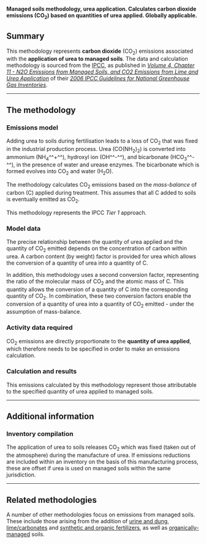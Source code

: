 **Managed soils methodology, urea application. Calculates carbon dioxide
emissions (CO<sub>2</sub>) based on quantities of urea applied. Globally
applicable.**

## Summary

This methodology represents **carbon dioxide** (CO<sub>2</sub>) emissions
associated with the **application of urea to managed soils**. The data
and calculation methodology is sourced from the [IPCC](IPCC), as
published in *[Volume 4, Chapter 11 - N2O Emissions from Managed Soils,
and CO2 Emissions from Lime and Urea
Application](http://www.ipcc-nggip.iges.or.jp/public/2006gl/pdf/4_Volume4/V4_11_Ch11_N2O&CO2.pdf)*
of their *[2006 IPCC Guidelines for National Greenhouse Gas
Inventories](http://www.ipcc-nggip.iges.or.jp/public/2006gl/index.html)*.

-----

## The methodology

### Emissions model

Adding urea to soils during fertilisation leads to a loss of CO<sub>2</sub>
that was fixed in the industrial production process. Urea
(CO(NH<sub>2</sub>)<sub>2</sub>) is converted into ammonium (NH<sub>4</sub>^^+^^), hydroxyl
ion (OH^^-^^), and bicarbonate (HCO<sub>3</sub>^^-^^), in the presence of water
and urease enzymes. The bicarbonate which is formed evolves into CO<sub>2</sub>
and water (H<sub>2</sub>O).

The methodology calculates CO<sub>2</sub> emissions based on the *mass-balance*
of carbon (C) applied during treatment. This assumes that all C added to
soils is eventually emitted as CO<sub>2</sub>.

This methodology represents the IPCC *Tier 1* approach.

### Model data

The precise relationship between the quantity of urea applied and the
quantity of CO<sub>2</sub> emitted depends on the concentration of carbon
within urea. A carbon content (by weight) factor is provided for urea
which allows the conversion of a quantity of urea into a quantity of C.

In addition, this methodology uses a second conversion factor,
representing the ratio of the molecular mass of CO<sub>2</sub> and the atomic
mass of C. This quantity allows the conversion of a quantity of C into
the corresponding quantity of CO<sub>2</sub>. In combination, these two
conversion factors enable the conversion of a quantity of urea into a
quantity of CO<sub>2</sub> emitted - under the assumption of mass-balance.

### Activity data required

CO<sub>2</sub> emissions are directly proportionate to the **quantity of urea
applied**, which therefore needs to be specified in order to make an
emissions calculation.

### Calculation and results

This emissions calculated by this methodology represent those
attributable to the specified quantity of urea applied to managed soils.

-----

## Additional information

### Inventory compilation

The application of urea to soils releases CO<sub>2</sub> which was fixed (taken
out of the atmosphere) during the manufacture of urea. If emissions
reductions are included within an inventory on the basis of this
manufacturing process, these are offset if urea is used on managed soils
within the same jurisdiction.

-----

## Related methodologies

A number of other methodologies focus on emissions from managed soils.
These include those arising from the addition of [urine and
dung](Animal_associated_soil_N2O_emissions),
[lime/carbonates](Soil_liming) and [synthetic and organic
fertilizers](Fertilizer_associated_soil_N2O_emissions), as well as
[organically-managed](N2O_emissions_from_managed_organic_soils) soils.
